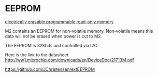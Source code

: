 EEPROM
======

[electrically erasable programmable read-only memory](https://en.wikipedia.org/wiki/EEPROM)

M2 contains an EEPROM for non-volatile memory. Non-volatile means this data will not be erased when power is cut to M2.

The EEPROM is 32Kbits and controlled via I2C.

Here is the link to the datasheet: http://ww1.microchip.com/downloads/en/DeviceDoc/21713M.pdf



https://github.com/JChristensen/extEEPROM
